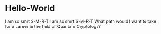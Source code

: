 # Hello-World
I am so smrt
S-M-R-T
I am so smrt
S-M-R-T
What path would I want to take for a career in the field of Quantam Cryptology? 

